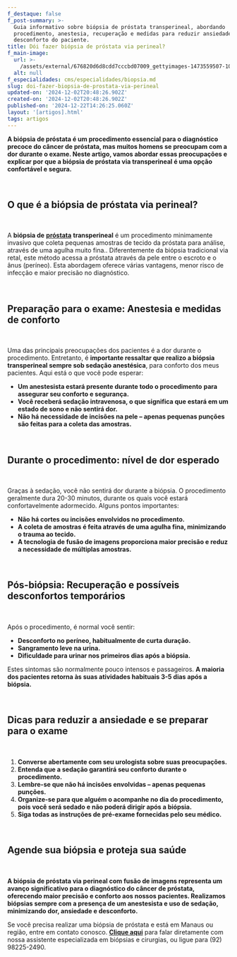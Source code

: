 ```yaml
---
f_destaque: false
f_post-summary: >-
  Guia informativo sobre biópsia de próstata transperineal, abordando
  procedimento, anestesia, recuperação e medidas para reduzir ansiedade e
  desconforto do paciente.
title: Dói fazer biópsia de próstata via perineal?
f_main-image:
  url: >-
    /assets/external/676820d6d8cdd7cccbd07009_gettyimages-1473559507-1024x1024-transformed-1-1-1.jpeg
  alt: null
f_especialidades: cms/especialidades/biopsia.md
slug: doi-fazer-biopsia-de-prostata-via-perineal
updated-on: '2024-12-02T20:48:26.902Z'
created-on: '2024-12-02T20:48:26.902Z'
published-on: '2024-12-22T14:26:25.060Z'
layout: '[artigos].html'
tags: artigos
---
```


**A biópsia de próstata é um procedimento essencial para o diagnóstico precoce do câncer de próstata, mas muitos homens se preocupam com a dor durante o exame. Neste artigo, vamos abordar essas preocupações e explicar por que a biópsia de próstata via transperineal é uma opção confortável e segura.**

‍

**O que é a biópsia de próstata via perineal?**
-----------------------------------------------

‍

A **biópsia de** [**próstata**](https://uroconsult.com.br/prostata/) **transperineal** é um procedimento minimamente invasivo que coleta pequenas amostras de tecido da próstata para análise, através de uma agulha muito fina.. Diferentemente da biópsia tradicional via retal, este método acessa a próstata através da pele entre o escroto e o ânus (períneo). Esta abordagem oferece várias vantagens, menor risco de infecção e maior precisão no diagnóstico.

‍

**Preparação para o exame: Anestesia e medidas de conforto**
------------------------------------------------------------

‍

Uma das principais preocupações dos pacientes é a dor durante o procedimento. Entretanto, é **importante ressaltar que realizo a biópsia transperineal sempre sob sedação anestésica**, para conforto dos meus pacientes. Aqui está o que você pode esperar:

*   **Um anestesista estará presente durante todo o procedimento** **para assegurar seu conforto e segurança.**
*   **Você receberá sedação intravenosa, o que significa que estará em um estado de sono e não sentirá dor.**
*   **Não há necessidade de incisões na pele – apenas pequenas punções são feitas para a coleta das amostras.**

‍

**Durante o procedimento: nível de dor esperado**
-------------------------------------------------

‍

Graças à sedação, você não sentirá dor durante a biópsia. O procedimento geralmente dura 20-30 minutos, durante os quais você estará confortavelmente adormecido. Alguns pontos importantes:

*   **Não há cortes ou incisões envolvidos no procedimento.**
*   **A coleta de amostras é feita através de uma agulha fina, minimizando o trauma ao tecido.**
*   **A tecnologia de fusão de imagens proporciona maior precisão e reduz a necessidade de múltiplas amostras.**

‍

**Pós-biópsia: Recuperação e possíveis desconfortos temporários**
-----------------------------------------------------------------

‍

Após o procedimento, é normal você sentir:

*   **Desconforto no períneo, habitualmente de curta duração.**
*   **Sangramento leve na urina.**
*   **Dificuldade para urinar nos primeiros dias após a biópsia.**

Estes sintomas são normalmente pouco intensos e passageiros. **A maioria dos pacientes retorna às suas atividades habituais 3-5 dias após a biópsia.**

‍

**Dicas para reduzir a ansiedade e se preparar para o exame**
-------------------------------------------------------------

‍

1.  **Converse abertamente com seu urologista sobre suas preocupações.**
2.  **Entenda que a sedação garantirá seu conforto durante o procedimento.**
3.  **Lembre-se que não há incisões envolvidas – apenas pequenas punções.**
4.  **Organize-se para que alguém o acompanhe no dia do procedimento, pois você será sedado e não poderá dirigir após a biópsia.**
5.  **Siga todas as instruções de pré-exame fornecidas pelo seu médico.**

‍

**Agende sua biópsia e proteja sua saúde**
------------------------------------------

‍

**A biópsia de próstata via perineal com fusão de imagens representa um avanço significativo para o diagnóstico do câncer de próstata, oferecendo maior precisão e conforto aos nossos pacientes. Realizamos biópsias sempre com a presença de um anestesista e uso de sedação, minimizando dor, ansiedade e desconforto.**

Se você precisa realizar uma biópsia de próstata e está em Manaus ou região, entre em contato conosco. [**Clique aqui**](https://web.whatsapp.com/send/?phone=5592982252490) para falar diretamente com nossa assistente especializada em biópsias e cirurgias, ou ligue para (92) 98225-2490.  

‍
